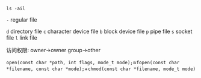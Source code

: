 `ls -ail`

`-` regular file

`d` directory file
`c` character device file
`b` block device file
`p` pipe file
`s` socket file
`l` link file

访问权限: owner->owner group->other

`open(const char *path, int flags, mode_t mode);`≈`fopen(const char *filename, const char *mode);`+`chmod(const char *filename, mode_t mode)`

